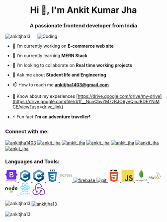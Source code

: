 
<h1 align="center">Hi 👋, I'm Ankit Kumar Jha</h1>
<h3 align="center">A passionate frontend developer from India</h3>
<img align="right" alt="Coding" width="400" src="https://cdn.dribbble.com/users/1162077/screenshots/3848914/programmer.gif">

<p align="left"> <img src="https://komarev.com/ghpvc/?username=ankitjha13&label=Profile%20views&color=0e75b6&style=flat" alt="ankitjha13" /> </p>

- 🔭 I’m currently working on **E-commerce web site**

- 🌱 I’m currently learning **MERN Stack**

- 👯 I’m looking to collaborate on **Real time working projects**

<!-- - 👨‍💻 All of my projects are available at [https://ankitjha13.github.io/Quote-App/](https://ankitjha13.github.io/Quote-App/)  -->

- 💬 Ask me about **Student life and Engineering**

- 📫 How to reach me **ankitjha1403@gmail.com**

- 📄 Know about my experiences [https://drive.google.com/drive/my-drive](https://drive.google.com/file/d/1f__NunCbvZM7zBJO6yvQlnJBDEYNiMCE/view?usp=drive_link)

- ⚡ Fun fact **I'm an adventure traveller!**

<h3 align="left">Connect with me:</h3>
<p align="left">
<a href="https://twitter.com/ankitjha1403" target="blank"><img align="center" src="https://raw.githubusercontent.com/rahuldkjain/github-profile-readme-generator/master/src/images/icons/Social/twitter.svg" alt="ankitjha1403" height="30" width="40" /></a>
<a href="https://www.linkedin.com/in/ankit-jha-55353021b/" target="blank"><img align="center" src="https://raw.githubusercontent.com/rahuldkjain/github-profile-readme-generator/master/src/images/icons/Social/linked-in-alt.svg" alt="ankit_jha" height="30" width="40" /></a>
<a href="https://fb.com/ankit_jha" target="blank"><img align="center" src="https://raw.githubusercontent.com/rahuldkjain/github-profile-readme-generator/master/src/images/icons/Social/facebook.svg" alt="ankit_jha" height="30" width="40" /></a>
<a href="https://instagram.com/ankit_jha" target="blank"><img align="center" src="https://raw.githubusercontent.com/rahuldkjain/github-profile-readme-generator/master/src/images/icons/Social/instagram.svg" alt="ankit_jha" height="30" width="40" /></a>
<a href="https://www.hackerrank.com/ankitjha1403?hr_r=1" target="blank"><img align="center" src="https://raw.githubusercontent.com/rahuldkjain/github-profile-readme-generator/master/src/images/icons/Social/hackerrank.svg" alt="ankit_jha" height="30" width="40" /></a>
<a href="https://leetcode.com/Ankit__JHA_/" target="blank"><img align="center" src="https://raw.githubusercontent.com/rahuldkjain/github-profile-readme-generator/master/src/images/icons/Social/leet-code.svg" alt="ankit_jha" height="30" width="40" /></a>
<a href="https://auth.geeksforgeeks.org/user/athena_wiz" target="blank"><img align="center" src="https://raw.githubusercontent.com/rahuldkjain/github-profile-readme-generator/master/src/images/icons/Social/geeks-for-geeks.svg" alt="ankit_jha" height="30" width="40" /></a>
</p>

<h3 align="left">Languages and Tools:</h3>
<p align="left"> <a href="https://getbootstrap.com" target="_blank" rel="noreferrer"> <img src="https://raw.githubusercontent.com/devicons/devicon/master/icons/bootstrap/bootstrap-plain-wordmark.svg" alt="bootstrap" width="40" height="40"/> </a> <a href="https://www.cprogramming.com/" target="_blank" rel="noreferrer"> <img src="https://raw.githubusercontent.com/devicons/devicon/master/icons/c/c-original.svg" alt="c" width="40" height="40"/> </a> <a href="https://www.w3schools.com/cpp/" target="_blank" rel="noreferrer"> <img src="https://raw.githubusercontent.com/devicons/devicon/master/icons/cplusplus/cplusplus-original.svg" alt="cplusplus" width="40" height="40"/> </a> <a href="https://www.w3schools.com/css/" target="_blank" rel="noreferrer"> <img src="https://raw.githubusercontent.com/devicons/devicon/master/icons/css3/css3-original-wordmark.svg" alt="css3" width="40" height="40"/> </a> <a href="https://expressjs.com" target="_blank" rel="noreferrer"> <img src="https://raw.githubusercontent.com/devicons/devicon/master/icons/express/express-original-wordmark.svg" alt="express" width="40" height="40"/> </a> <a href="https://firebase.google.com/" target="_blank" rel="noreferrer"> <img src="https://www.vectorlogo.zone/logos/firebase/firebase-icon.svg" alt="firebase" width="40" height="40"/> </a> <a href="https://git-scm.com/" target="_blank" rel="noreferrer"> <img src="https://www.vectorlogo.zone/logos/git-scm/git-scm-icon.svg" alt="git" width="40" height="40"/> </a> <a href="https://www.w3.org/html/" target="_blank" rel="noreferrer"> <img src="https://raw.githubusercontent.com/devicons/devicon/master/icons/html5/html5-original-wordmark.svg" alt="html5" width="40" height="40"/> </a>  <a href="https://developer.mozilla.org/en-US/docs/Web/JavaScript" target="_blank" rel="noreferrer"> <img src="https://raw.githubusercontent.com/devicons/devicon/master/icons/javascript/javascript-original.svg" alt="javascript" width="40" height="40"/> </a> <a href="https://www.mongodb.com/" target="_blank" rel="noreferrer"> <img src="https://raw.githubusercontent.com/devicons/devicon/master/icons/mongodb/mongodb-original-wordmark.svg" alt="mongodb" width="40" height="40"/> </a> <a href="https://www.mysql.com/" target="_blank" rel="noreferrer"> <img src="https://raw.githubusercontent.com/devicons/devicon/master/icons/mysql/mysql-original-wordmark.svg" alt="mysql" width="40" height="40"/> </a>  <a href="https://nodejs.org" target="_blank" rel="noreferrer"> <img src="https://raw.githubusercontent.com/devicons/devicon/master/icons/nodejs/nodejs-original-wordmark.svg" alt="nodejs" width="40" height="40"/> </a>  <a href="https://reactjs.org/" target="_blank" rel="noreferrer"> <img src="https://raw.githubusercontent.com/devicons/devicon/master/icons/react/react-original-wordmark.svg" alt="react" width="40" height="40"/> </a>  <a href="https://redux.js.org" target="_blank" rel="noreferrer"> <img src="https://raw.githubusercontent.com/devicons/devicon/master/icons/redux/redux-original.svg" alt="redux" width="40" height="40"/> </a> </p>

<p><img align="left" src="https://github-readme-stats.vercel.app/api/top-langs?username=ankitjha13&show_icons=true&locale=en&layout=compact" alt="ankitjha13" /></p>

<p>&nbsp;<img align="center" src="https://github-readme-stats.vercel.app/api?username=ankitjha13&show_icons=true&locale=en" alt="ankitjha13" /></p>

<p><img align="center" src="https://github-readme-streak-stats.herokuapp.com/?user=ankitjha13&" alt="ankitjha13" /></p>
